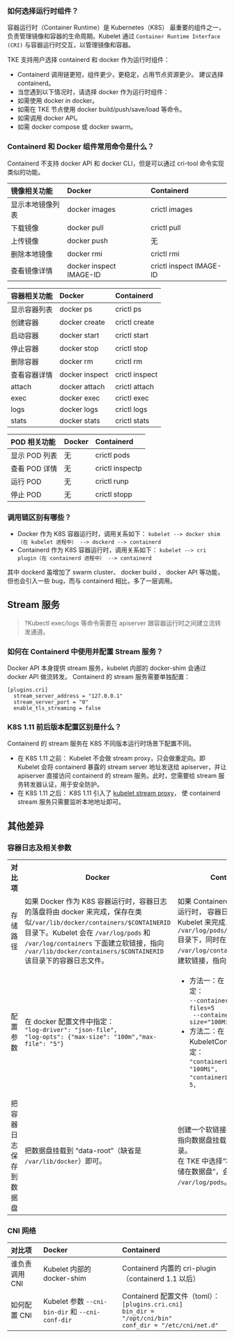 ### 如何选择运行时组件？
容器运行时（Container Runtime）是 Kubernetes（K8S） 最重要的组件之一，负责管理镜像和容器的生命周期。Kubelet 通过 `Container Runtime Interface (CRI)` 与容器运行时交互，以管理镜像和容器。

TKE 支持用户选择 containerd 和 docker 作为运行时组件：
- Containerd 调用链更短，组件更少，更稳定，占用节点资源更少。  建议选择 containerd。
- 当您遇到以下情况时，请选择 docker 作为运行时组件：
 - 如需使用 docker in docker。
 - 如需在 TKE 节点使用 docker build/push/save/load 等命令。
 - 如需调用 docker API。
 - 如需 docker compose 或 docker swarm。
 

### Containerd 和 Docker 组件常用命令是什么？
Containerd 不支持 docker API 和 docker CLI，但是可以通过 cri-tool 命令实现类似的功能。

| 镜像相关功能   | Docker         | Containerd      |
|:-------- |:-------------- |:--------------- |
| 显示本地镜像列表 | docker images  | crictl images       |
| 下载镜像     | docker pull    | crictl pull     |
| 上传镜像     | docker push     | 无               |
| 删除本地镜像   | docker rmi     | crictl rmi      |
| 查看镜像详情   | docker inspect IMAGE-ID | crictl inspect IMAGE-ID |



| 容器相关功能 | Docker         | Containerd     |
|:------ |:-------------- |:-------------- |
| 显示容器列表 | docker ps      | crictl ps      |
| 创建容器   | docker create  | crictl create  |
| 启动容器   | docker start   | crictl start   |
| 停止容器   | docker stop    | crictl stop    |
| 删除容器   | docker rm      | crictl rm      |
| 查看容器详情 | docker inspect | crictl inspect |
| attach | docker attach  | crictl attach  |
| exec   | docker exec    | crictl exec    |
| logs   | docker logs    | crictl logs    |
| stats  | docker stats   | crictl stats   |


| POD 相关功能 | Docker | Containerd      |
|:------- |:------ |:--------------- |
| 显示 POD 列表 | 无      | crictl pods     |
| 查看 POD 详情 | 无      | crictl inspectp |
| 运行 POD   | 无      | crictl runp     |
| 停止 POD   | 无      | crictl stopp    |

### 调用链区别有哪些？
- Docker 作为 K8S 容器运行时，调用关系如下：
`kubelet --> docker shim （在 kubelet 进程中） --> dockerd --> containerd`
- Containerd 作为 K8S 容器运行时，调用关系如下：
`kubelet --> cri plugin（在 containerd 进程中） --> containerd`

其中 dockerd 虽增加了 swarm cluster、 docker build 、 docker API 等功能，但也会引入一些 bug，而与 containerd 相比，多了一层调用。


## Stream 服务
>?Kubectl exec/logs 等命令需要在 apiserver 跟容器运行时之间建立流转发通道。
>

### 如何在 Containerd 中使用并配置 Stream 服务？
Docker API 本身提供 stream 服务，kubelet 内部的 docker-shim 会通过 docker API 做流转发。
Containerd 的 stream 服务需要单独配置：
```
[plugins.cri]
  stream_server_address = "127.0.0.1"
  stream_server_port = "0"
  enable_tls_streaming = false
```

### K8S 1.11 前后版本配置区别是什么？
Containerd 的 stream 服务在 K8S 不同版本运行时场景下配置不同。
- 在 K8S 1.11 之前：
Kubelet 不会做 stream proxy，只会做重定向。即 Kubelet 会将 containerd 暴露的 stream server 地址发送给 apiserver，并让 apiserver 直接访问 containerd 的 stream 服务。此时，您需要给 stream 服务转发器认证，用于安全防护。
- 在 K8S 1.11 之后：
 K8S 1.11 引入了 [kubelet stream proxy](https://github.com/kubernetes/kubernetes/pull/64006)， 使 containerd stream 服务只需要监听本地地址即可。

## 其他差异
### 容器日志及相关参数

<table>
	<tr>
	<th style="width:10%;">对比项</th>
	<th>Docker</th>
	<th>Containerd</th>
	</tr>
	<tr>
		<td>存储路径</td>
		<td>
	如果 Docker 作为 K8S 容器运行时，容器日志的落盘将由 docker 来完成，保存在类似<code>/var/lib/docker/containers/$CONTAINERID</code> 目录下。Kubelet 会在 <code>/var/log/pods</code> 和 <code>/var/log/containers</code> 下面建立软链接，指向 <code>/var/lib/docker/containers/$CONTAINERID</code> 该目录下的容器日志文件。
		</td>
		<td>
		如果 Containerd 作为 K8S 容器运行时， 容器日志的落盘由 Kubelet 来完成，保存至 <code>/var/log/pods/$CONTAINER_NAME</code> 目录下，同时在 <code>/var/log/containers</code> 目录下创建软链接，指向日志文件。             
		</td>
	</tr>
	<tr>
		<td>配置参数 </td>
		<td>
		在 docker 配置文件中指定：
		<br>    <code>"log-driver": "json-file",</code> 
		<br>    <code>"log-opts": {"max-size": "100m","max-file": "5"}</code>
		</td>
		<td>
		<ul>
		<li>
		方法一：在 kubelet 参数中指定： <br> <code>--container-log-max-files=5<br> --container-log-max-size="100Mi"</code> <br>
		</li>
		<li>方法二：在 KubeletConfiguration 中指定：<br>    <code>"containerLogMaxSize": "100Mi",</code><br>    <code>"containerLogMaxFiles": 5, </code>
		</li>
		</ul>
		</td>
	</tr>
	<tr>
	<td>把容器日志保存到数据盘</td>
	<td>把数据盘挂载到 “data-root”（缺省是 <code>/var/lib/docker</code>）即可。</td>
	<td>创建一个软链接 <code>/var/log/pods</code> 指向数据盘挂载点下的某个目录。  <br>在 TKE 中选择“将容器和镜像存储在数据盘”，会自动创建软链接 <code>/var/log/pods</code>。
	</td>
	</tr>
</table>


### CNI 网络
| 对比项      | Docker            | Containerd                                                                                                       |
|:-------- |:---------------------------------------- |:---------------------------------------------------------------------------------------------------------------- |
| 谁负责调用 CNI | Kubelet 内部的 docker-shim                    | Containerd 内置的 cri-plugin（containerd 1.1 以后）                                                                        |
| 如何配置 CNI  | Kubelet 参数 <code>--cni-bin-dir</code> 和 <code>--cni-conf-dir</code> | Containerd 配置文件（toml）：<br> <code>[plugins.cri.cni]</code><br>    <code>bin\_dir = "/opt/cni/bin"</code><br>    <code>conf\_dir = "/etc/cni/net.d"</code> |




